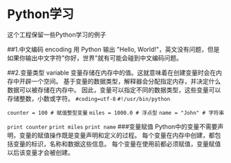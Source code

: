 # Python学习

这个工程保留一些Python学习的例子

##1.中文编码 encoding
用 Python 输出 "Hello, World!"，英文没有问题，但是如果你输出中文字符"你好，世界"就有可能会碰到中文编码问题。

##2.变量类型 variable
变量存储在内存中的值。这就意味着在创建变量时会在内存中开辟一个空间。
基于变量的数据类型，解释器会分配指定内存，并决定什么数据可以被存储在内存中。
因此，变量可以指定不同的数据类型，这些变量可以存储整数，小数或字符。
`#coding=utf-8`
`#!/usr/bin/python`

`counter = 100 # 赋值整型变量`
`miles = 1000.0 # 浮点型`
`name = "John" # 字符串`

`print counter`
`print miles`
`print name`
###变量赋值
Python中的变量不需要声明，变量的赋值操作既是变量声明和定义的过程。
每个变量在内存中创建，都包括变量的标识，名称和数据这些信息。
每个变量在使用前都必须赋值，变量赋值以后该变量才会被创建。